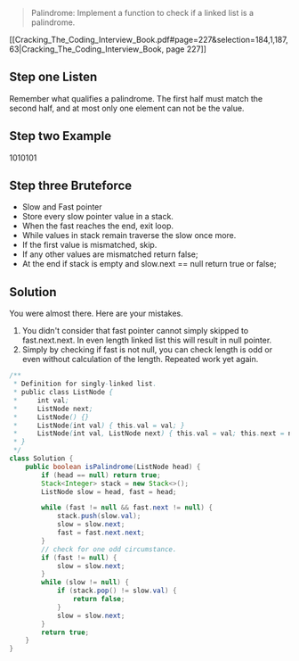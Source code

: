 > Palindrome: Implement a function to check if a linked list is a palindrome.

[[Cracking_The_Coding_Interview_Book.pdf#page=227&selection=184,1,187,63|Cracking_The_Coding_Interview_Book, page 227]]

## Step one Listen
Remember what qualifies a palindrome. The first half must match the second half, and at most only one element can not be the value.

## Step two Example
1010101

## Step three Bruteforce
- Slow and Fast pointer
- Store every slow pointer value in a stack.
- When the fast reaches the end, exit loop.
- While values in stack remain traverse the slow once more.
- If the first value is mismatched, skip.
- If any other values are mismatched return false;
- At the end if stack is empty and slow.next == null return true or false;

## Solution
You were almost there. Here are your mistakes.
1. You didn't consider that fast pointer cannot simply skipped to fast.next.next. In even length linked list this will result in null pointer. 
2. Simply by checking if fast is not null, you can check length is odd or even without calculation of the length. Repeated work yet again.

```java
/**
 * Definition for singly-linked list.
 * public class ListNode {
 *     int val;
 *     ListNode next;
 *     ListNode() {}
 *     ListNode(int val) { this.val = val; }
 *     ListNode(int val, ListNode next) { this.val = val; this.next = next; }
 * }
 */
class Solution {
    public boolean isPalindrome(ListNode head) {
        if (head == null) return true;
        Stack<Integer> stack = new Stack<>();
        ListNode slow = head, fast = head;

        while (fast != null && fast.next != null) {
            stack.push(slow.val);
            slow = slow.next;
            fast = fast.next.next;
        }
        // check for one odd circumstance.
        if (fast != null) {
            slow = slow.next;
        }
        while (slow != null) {
            if (stack.pop() != slow.val) {
                return false;
            }
            slow = slow.next;
        }
        return true;
    }
}
```
